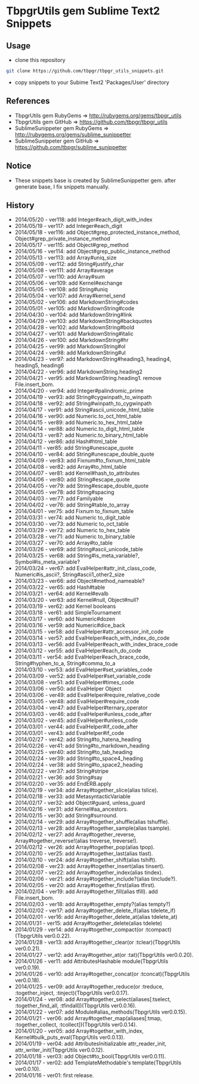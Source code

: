 # TbpgrUtils gem Sublime Text2 Snippets

## Usage
* clone this repository
~~~bash
git clone https://github.com/tbpgr/tbpgr_utils_snippets.git
~~~

* copy snippets to your Subime Text2 'Packages/User' directory

## References
* TbpgrUtils gem RubyGems => http://rubygems.org/gems/tbpgr_utils
* TbpgrUtils gem GitHub => https://github.com/tbpgr/tbpgr_utils
* SublimeSunippeter gem RubyGems => http://rubygems.org/gems/sublime_sunippetter
* SublimeSunippeter gem GitHub => https://github.com/tbpgr/sublime_sunippetter

## Notice
* These snippets base is created by SublimeSunippetter gem. after generate base, I fix snippets manually.

## History
* 2014/05/20 - ver118: add Integer#each_digit_with_index
* 2014/05/19 - ver117: add Integer#each_digit
* 2014/05/18 - ver116: add Object#grep_protected_instance_method, Object#grep_private_instance_method
* 2014/05/17 - ver115: add Object#grep_method
* 2014/05/16 - ver114: add Object#grep_public_instance_method
* 2014/05/13 - ver113: add Array#uniq_size
* 2014/05/09 - ver112: add String#justify_char
* 2014/05/08 - ver111: add Array#average
* 2014/05/07 - ver110: add Array#sum
* 2014/05/06 - ver109: add Kernel#exchange
* 2014/05/05 - ver108: add String#uniq
* 2014/05/04 - ver107: add Array#kernel_send
* 2014/05/02 - ver106: add MarkdownString#codes
* 2014/05/01 - ver105: add MarkdownString#code
* 2014/04/30 - ver104: add MarkdownString#link
* 2014/04/29 - ver103: add MarkdownString#backquotes
* 2014/04/28 - ver102: add MarkdownString#bold
* 2014/04/27 - ver101: add MarkdownString#italic
* 2014/04/26 - ver100: add MarkdownString#hr
* 2014/04/25 - ver99: add MarkdownString#ol
* 2014/04/24 - ver98: add MarkdownString#ul
* 2014/04/23 - ver97: add MarkdownString#heading3, heading4, heading5, heading6
* 2014/04/22 - ver96: add MarkdownString.heading2
* 2014/04/21 - ver95: add MarkdownString.heading1. remove File.insert_bom.
* 2014/04/20 - ver94: add Integer#palindromic_prime
* 2014/04/19 - ver93: add String#cygwinpath_to_winpath
* 2014/04/18 - ver92: add String#winpath_to_cygwinpath
* 2014/04/17 - ver91: add String#ascii_unicode_html_table
* 2014/04/16 - ver90: add Numeric.to_oct_html_table
* 2014/04/15 - ver89: add Numeric.to_hex_html_table
* 2014/04/14 - ver88: add Numeric.to_digit_html_table
* 2014/04/13 - ver87: add Numeric.to_binary_html_table
* 2014/04/12 - ver86: add Hash#html_table
* 2014/04/11 - ver85: add String#unescape_quote
* 2014/04/10 - ver84: add String#unescape_double_quote
* 2014/04/09 - ver83: add Fixnum#to_fixnum_html_table
* 2014/04/08 - ver82: add Array#to_html_table
* 2014/04/07 - ver81: add Kernel#hash_to_attributes
* 2014/04/06 - ver80: add String#escape_quote
* 2014/04/05 - ver79: add String#escape_double_quote
* 2014/04/05 - ver78: add String#spacing
* 2014/04/03 - ver77: add Familyable
* 2014/04/02 - ver76: add String#table_to_array
* 2014/04/01 - ver75: add Fixnum to_fixnum_table
* 2014/03/31 - ver74: add Numeric to_digit_table
* 2014/03/30 - ver73: add Numeric to_oct_table
* 2014/03/29 - ver72: add Numeric to_hex_table
* 2014/03/28 - ver71: add Numeric to_binary_table
* 2014/03/27 - ver70: add Array#to_table
* 2014/03/26 - ver69: add String#ascii_unicode_table
* 2014/03/25 - ver68: add String#is_meta_variable?, Symbol#is_meta_variable?
* 2014/03/24 - ver67: add EvalHelper#attr_init_class_code, Numeric#is_ascii?, String#ascii1_other2_size
* 2014/03/23 - ver66: add Object#method_nameable?
* 2014/03/22 - ver65: add Hash#table
* 2014/03/21 - ver64: add Kernel#evalb
* 2014/03/20 - ver63: add Kernel#null, Object#null?
* 2014/03/19 - ver62: add Kernel booleans
* 2014/03/18 - ver61: add SimpleTournament
* 2014/03/17 - ver60: add Numeric#dozen
* 2014/03/16 - ver59: add Numeric#dice_back
* 2014/03/15 - ver58: add EvalHelper#attr_accessor_init_code
* 2014/03/14 - ver57: add EvalHelper#each_with_index_do_code
* 2014/03/13 - ver56: add EvalHelper#each_with_index_brace_code
* 2014/03/12 - ver55: add EvalHelper#each_do_code
* 2014/03/11 - ver54: add EvalHelper#each_brace_code, String#hyphen_to_a, String#comma_to_a
* 2014/03/10 - ver53: add EvalHelper#set_variables_code
* 2014/03/09 - ver52: add EvalHelper#set_variable_code
* 2014/03/08 - ver51: add EvalHelper#times_code
* 2014/03/06 - ver50: add EvalHelper Object
* 2014/03/06 - ver49: add EvalHelper#require_relative_code
* 2014/03/05 - ver48: add EvalHelper#require_code
* 2014/03/04 - ver47: add EvalHelper#ternary_operator
* 2014/03/03 - ver46: add EvalHelper#unless_code_after
* 2014/03/02 - ver45: add EvalHelper#unless_code
* 2014/03/01 - ver44: add EvalHelper#if_code_after
* 2014/03/01 - ver43: add EvalHelper#if_code
* 2014/02/27 - ver42: add String#to_hatena_heading
* 2014/02/26 - ver41: add String#to_markdown_heading
* 2014/02/25 - ver40: add String#to_tab_heading
* 2014/02/24 - ver39: add String#to_space4_heading
* 2014/02/24 - ver38: add String#to_space2_heading
* 2014/02/22 - ver37: add String#stripe
* 2014/02/21 - ver36: add String#say
* 2014/02/20 - ver35: add EndERB.apply
* 2014/02/19 - ver34: add Array#together_slice(alias tslice).
* 2014/02/18 - ver33: add MetasyntacticVariable
* 2014/02/17 - ver32: add Object#guard, unless_guard
* 2014/02/16 - ver31: add Kernel#aa_ancestors.
* 2014/02/15 - ver30: add String#surround.
* 2014/02/14 - ver29: add Array#together_shuffle(alias tshuffle).
* 2014/02/13 - ver28: add Array#together_sample(alias tsample).
* 2014/02/12 - ver27: add Array#together_reverse, Array#together_reverse!(alias treverse, treverse!).
* 2014/02/12 - ver26: add Array#together_pop(alias tpop).
* 2014/02/10 - ver25: add Array#together_last(alias tlast).
* 2014/02/10 - ver24: add Array#together_shift(alias tshift).
* 2014/02/08 - ver23: add Array#together_insert(alias tinsert).
* 2014/02/07 - ver22: add Array#together_index(alias tindex).
* 2014/02/06 - ver21: add Array#together_include?(alias tinclude?).
* 2014/02/05 - ver20: add Array#together_first(alias tfirst).
* 2014/02/04 - ver19: add Array#together_fill(alias tfill). add File.insert_bom.
* 2014/02/03 - ver18: add Array#together_empty?(alias tempty?)
* 2014/02/02 - ver17: add Array#together_delete_if(alias tdelete_if)
* 2014/02/01 - ver16: add Array#together_delete_at(alias tdelete_at)
* 2014/01/31 - ver15: add Array#together_delete(alias tdelete)
* 2014/01/29 - ver14: add Array#together_compact(or :tcompact)(TbpgrUtils ver0.0.22).
* 2014/01/28 - ver13: add Array#together_clear(or :tclear)(TbpgrUtils ver0.0.21).
* 2014/01/27 - ver12: add Array#together_at(or :tat)(TbpgrUtils ver0.0.20).
* 2014/01/26 - ver11: add AttributesHashable module(TbpgrUtils ver0.0.19).
* 2014/01/26 - ver10: add Array#together_concat(or :tconcat)(TbpgrUtils ver0.0.18).
* 2014/01/25 - ver09: add Array#together_reduce(or :treduce, :together_inject, :tinject)(TbpgrUtils ver0.0.17).
* 2014/01/24 - ver08: add Array#together_select(aliases[:tselect, :together_find_all, :tfindall])(TbpgrUtils ver0.0.16).
* 2014/01/22 - ver07: add Module#alias_methods(TbpgrUtils ver0.0.15).
* 2014/01/21 - ver06: add Array#together_map(aliases[:tmap, :together_collect, :tcollect])(TbpgrUtils ver0.0.14).
* 2014/01/20 - ver05: add Array#together_with_index, Kernel#bulk_puts_eval(TbpgrUtils ver0.0.13).
* 2014/01/19 - ver04: add AttributesInitializable attr_reader_init, attr_writer_init(TbpgrUtils ver0.0.12).
* 2014/01/18 - ver03: add Object#to_bool(TbpgrUtils ver0.0.11).
* 2014/01/17 - ver02: add TemplateMethodable's template(TbpgrUtils ver0.0.10).
* 2014/01/16 - ver01: first release.
